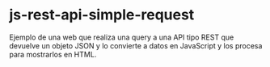 # js-rest-api-simple-request
Ejemplo de una web que realiza una query a una API tipo REST que devuelve un objeto JSON y lo convierte a datos en JavaScript y los procesa para mostrarlos en HTML.
